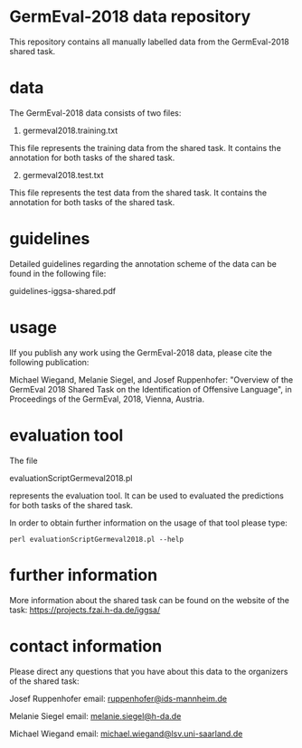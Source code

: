 # GermEval-2018 data repository

This repository contains all manually labelled data from the GermEval-2018 shared task.

# data

The GermEval-2018 data consists of two files:

1) germeval2018.training.txt

This file represents the training data from the shared task. It contains the annotation for both tasks of the shared task.

2) germeval2018.test.txt

This file represents the test data from the shared task. It contains the annotation for both tasks of the shared task.


# guidelines

Detailed guidelines regarding the annotation scheme of the data can be found in the following file:

guidelines-iggsa-shared.pdf


# usage

lIf you publish any work using the GermEval-2018 data, please cite the following publication:

Michael Wiegand, Melanie Siegel, and Josef Ruppenhofer: "Overview of the GermEval 2018 Shared Task on the Identification of Offensive Language", in Proceedings of the GermEval, 2018, Vienna, Austria.

# evaluation tool

The file

evaluationScriptGermeval2018.pl

represents the evaluation tool. It can be used to evaluated the predictions for both tasks of the shared task.

In order to obtain further information on the usage of that tool please type:

`perl evaluationScriptGermeval2018.pl --help`


# further information

More information about the shared task can be found on the website of the task:
https://projects.fzai.h-da.de/iggsa/


# contact information

Please direct any questions that you have about this data to the organizers of the shared task:

Josef Ruppenhofer  email: ruppenhofer@ids-mannheim.de 

Melanie Siegel	   email: melanie.siegel@h-da.de

Michael Wiegand	    email: michael.wiegand@lsv.uni-saarland.de


